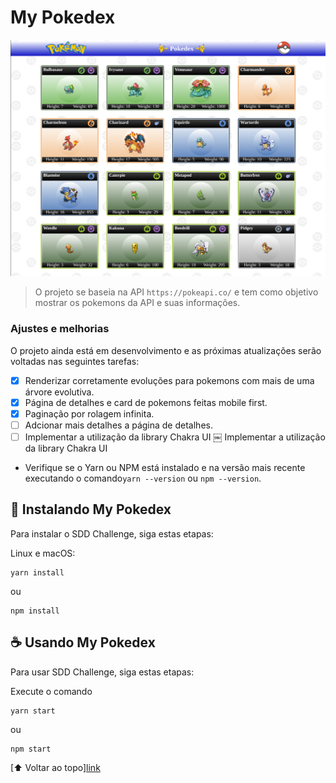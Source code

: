 # My Pokedex

<img src="src/assets/images/project.png" alt="Um print do projeto">

> O projeto se baseia na API `https://pokeapi.co/` e tem como objetivo mostrar os pokemons da API e suas informações.

### Ajustes e melhorias

O projeto ainda está em desenvolvimento e as próximas atualizações serão voltadas nas seguintes tarefas:

- [x] Renderizar corretamente evoluções para pokemons com mais de uma árvore evolutiva.
- [x] Página de detalhes e card de pokemons feitas mobile first.
- [x] Paginação por rolagem infinita.
- [ ] Adcionar mais detalhes a página de detalhes.
- [ ] Implementar a utilização da library Chakra UI
￼ Implementar a utilização da library Chakra UI

* Verifique se o Yarn ou NPM está instalado e na versão mais recente executando o comando`yarn --version` ou `npm --version`.


## 🚀 Instalando My Pokedex

Para instalar o SDD Challenge, siga estas etapas:

Linux e macOS:
```
yarn install
```
ou
```
npm install
```

## ☕ Usando My Pokedex

Para usar SDD Challenge, siga estas etapas:

Execute o comando 
```
yarn start
```
ou
```
npm start
```

[⬆ Voltar ao topo][link](#My-Pokedex)<br>
